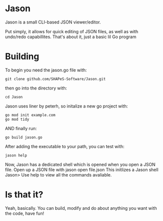 # Jason
Jason is a small CLI-based JSON viewer/editor.

Put simply, it allows for quick editing of JSON files, as well as with undo/redo capabillites.
That's about it, just a basic lil Go program

# **Building**
To begin you need the jason.go file with:
```shell
git clone github.com/SHAPeS-Software/Jason.git
```
then go into the directory with:
```shell
cd Jason
```
Jason uses liner by peterh, so initalize a new go project with:
```shell
go mod init example.com
go mod tidy
```
AND finally run:
```shell
go build jason.go
```
After adding the executable to your path, you can test with:
```shell
jason help
```
Now, Jason has a dedicated shell which is opened when you open a JSON file.
Open up a JSON file with
jason open file.json
This initlizes a Jason shell
Jason>
Use help to view all the commands avaliable.
# Is that it?
Yeah, basically. You can build, modify and do about anything you want with the code, have fun!
